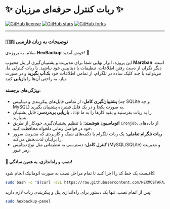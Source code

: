 # ✨ ربات کنترل حرفه‌ای مرزبان ✨

[![GitHub license](https://img.shields.io/github/license/hexmostafa/hexbackup)](https://github.com/hexmostafa/hexbackup/blob/main/LICENSE)
[![GitHub stars](https://img.shields.io/github/stars/hexmostafa/hexbackup)](https://github.com/hexmostafa/hexbackup/stargazers)
[![GitHub forks](https://img.shields.io/github/forks/hexmostafa/hexbackup)](https://github.com/hexmostafa/hexbackup/network/members)

---

### 🇮🇷 توضیحات به زبان فارسی

سلام، به پروژه‌ی **HexBackup** خوش آمدید! 👋

این پروژه، ابزار نهایی شما برای مدیریت و پشتیبان‌گیری از پنل محبوب **Marzban** است. دیگر نگران از دست رفتن اطلاعات، تنظیمات یا دیتابیس خود نباشید. با ربات کنترلی ما، می‌توانید با چند کلیک ساده در تلگرام، از تمامی اطلاعات خود **بک‌آپ بگیرید** و در صورت نیاز، به راحتی آن‌ها را **بازیابی** کنید.

#### **ویژگی‌های برجسته:**

* **پشتیبان‌گیری کامل:** از تمامی فایل‌های پیکربندی و دیتابیس (چه SQLite و چه MySQL) به صورت یکجا و در یک فایل فشرده پشتیبان بگیرید.
* **بازیابی بی‌دردسر:** فایل پشتیبان `.zip` را به ربات بفرستید و بقیه کارها را به ما بسپارید.
* **اتوماسیون هوشمند:** با تنظیم پشتیبان‌گیری خودکار از طریق `Cronjob`، از داده‌های خود در فواصل زمانی دلخواه محافظت کنید.
* **ربات تلگرام تعاملی:** یک ربات تلگرام با دکمه‌های شیک و کاربردی که مدیریت سرور را برایتان لذت‌بخش می‌کند.
* **کنترل کامل:** دسترسی به تنظیماتی مثل نوع دیتابیس (MySQL/SQLite) و مدیریت رمز عبور.

#### **🚀 نصب و راه‌اندازی، به همین سادگی!**

کافیست یک خط کد را اجرا کنید تا تمام مراحل نصب به صورت اتوماتیک انجام شود:

```bash
sudo bash -c "$(curl -sSL https://raw.githubusercontent.com/HEXMOSTAFA/hexbackup/main/installer.sh)"
```
پس از اتمام نصب، تنها یک دستور برای راه‌اندازی پنل و پیکربندی ربات لازم دارید:
```bash
sudo hexbackup-panel
```
